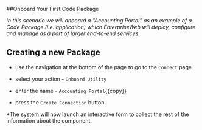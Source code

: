 ##Onboard Your First Code Package

*In this scenario we will onboard a "Accounting Portal" as an example of a Code Package (i.e. application) which EnterpriseWeb will deploy, configure and manage as a part of larger end-to-end services.*

## Creating a new Package

- use the navigation at the bottom of the page to go to the `Connect` page

- select your action - `Onboard Utility`

- enter the name - `Accounting Portal`{{copy}}

- press the `Create Connection` button.

*The system will now launch an interactive form to collect the rest of the information about the component.

